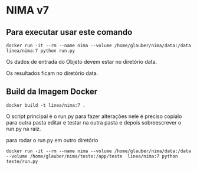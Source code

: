 # NIMA v7


## Para executar usar este comando
```
docker run -it --rm --name nima --volume /home/glauber/nima/data:/data linea/nima:7 python run.py
```
Os dados de entrada do Objeto devem estar no diretório data.

Os resultados ficam no diretório data. 



## Build da Imagem Docker 
```
docker build -t linea/nima:7 .
```

O script principal é o run.py para fazer alterações nele é preciso 
copialo para outra pasta editar e testar na outra pasta e depois sobreescrever o run.py na raiz. 

para rodar o run.py em outro diretório 
```
docker run -it --rm --name nima --volume /home/glauber/nima/data:/data --volume /home/glauber/nima/teste:/app/teste  linea/nima:7 python teste/run.py
```

